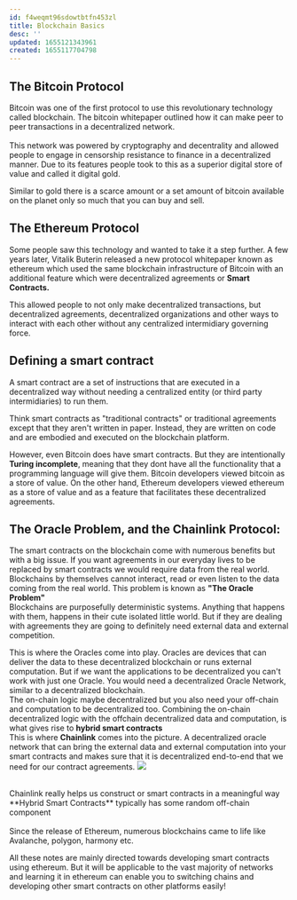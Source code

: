 ```yaml
---
id: f4weqmt96sdowtbtfn453zl
title: Blockchain Basics
desc: ''
updated: 1655121343961
created: 1655117704798
---
```


## The Bitcoin Protocol
Bitcoin was one of the first protocol to use this revolutionary technology called blockchain. 
The bitcoin whitepaper outlined how it can make peer to peer transactions in a decentralized network. 
<br><br>
This network was powered by cryptography and decentrality and allowed people to engage in censorship resistance to finance in a decentralized manner. Due to its features people took to this as a superior digital store of value and called it digital gold. 

Similar to gold there is a scarce amount or a set amount of bitcoin available on the planet only so much that you can buy and sell.  

## The Ethereum Protocol
Some people saw this technology and wanted to take it a step further. A few years later, Vitalik Buterin released a new protocol whitepaper known as ethereum which used the same blockchain infrastructure of Bitcoin with an additional feature which were decentralized agreements or **Smart Contracts.**

This allowed people to not only make decentralized transactions, but decentralized agreements, decentralized organizations and other ways to interact with each other without any centralized intermidiary governing force. 

## Defining a smart contract
A smart contract are a set of instructions that are executed in a decentralized way without needing a centralized entity (or third party intermidiaries) to run them.

Think smart contracts as "traditional contracts" or traditional agreements except that they aren't written in paper. Instead, they are written on code and are embodied and executed on the blockchain platform. 

However, even Bitcoin does have smart contracts. But they are intentionally **Turing incomplete**, meaning that they dont have all the functionality that a programming language will give them. Bitcoin developers viewed bitcoin as a store of value. On the other hand, Ethereum developers viewed ethereum as a store of value and as a feature that facilitates these decentralized agreements.
<br>

## The Oracle Problem, and the Chainlink Protocol:
The smart contracts on the blockchain come with numerous benefits but with a big issue. If you want agreements in our everyday lives to be replaced by smart contracts we would require data from the real world. Blockchains by themselves cannot interact, read or even listen to the data coming from the real world. This problem is known as **"The Oracle Problem"** 
<br>
Blockchains are purposefully deterministic systems. Anything that happens with them, happens in their cute isolated little world. But if they are dealing with agreements they are going to definitely need external data and external competition. 

This is where the Oracles come into play. Oracles are devices that can deliver the data to these decentralized blockchain or runs external computation. But if we want the applications to be decentralized you can't work with just one Oracle. You would need a decentralized Oracle Network, similar to a decentralized blockchain. 
<br>
The on-chain logic maybe decentralized but you also need your off-chain and computation to be decentralized too.
Combining the on-chain decentralized logic with the offchain decentralized data and computation, is what gives rise to **hybrid smart contracts** 
<br>
This is where **Chainlink** comes into the picture. A decentralized oracle network that can bring the external data and external computation into your smart contracts and makes sure that it is decentralized end-to-end that we need for our contract agreements.
![](/assets/images/2022-06-13-19-54-19.png)

<br>
Chainlink really helps us construct or smart contracts in a meaningful way
**Hybrid Smart Contracts** typically has some random off-chain component
<br>
<br>
Since the release of Ethereum, numerous blockchains came to life like Avalanche, polygon, harmony etc.

All these notes are mainly directed towards developing smart contracts using ethereum. But it will be applicable to the vast majority of networks and learning it in ethereum can enable you to switching chains and developing other smart contracts on other platforms easily!


 
